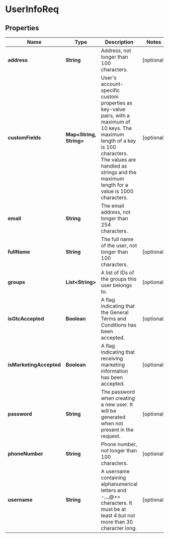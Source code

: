 
# UserInfoReq

## Properties
Name | Type | Description | Notes
------------ | ------------- | ------------- | -------------
**address** | **String** | Address, not longer than 100 characters. |  [optional]
**customFields** | **Map&lt;String, String&gt;** | User&#39;s account-specific custom properties as key-value pairs, with a maximum of 10 keys. The maximum length of a key is 100 characters. The values are handled as strings and the maximum length for a value is 1000 characters. |  [optional]
**email** | **String** | The email address, not longer than 254 characters. | 
**fullName** | **String** | The full name of the user, not longer than 100 characters. |  [optional]
**groups** | **List&lt;String&gt;** | A list of IDs of the groups this user belongs to. |  [optional]
**isGtcAccepted** | **Boolean** | A flag indicating that the General Terms and Conditions has been accepted. |  [optional]
**isMarketingAccepted** | **Boolean** | A flag indicating that receiving marketing information has been accepted. |  [optional]
**password** | **String** | The password when creating a new user. It will be generated when not present in the request. |  [optional]
**phoneNumber** | **String** | Phone number, not longer than 100 characters. |  [optional]
**username** | **String** | A username containing alphanumerical letters and -,._@+&#x3D; characters. It must be at least 4 but not more than 30 character long. |  [optional]



